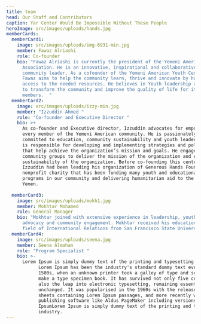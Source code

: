 ```yaml
---
title: team
head: Our Staff and Contributors
caption: Yar Center Would Be Impossible Without These People
heroImage: src/images/uploads/hands.jpg
memberCards:
  memberCard1:
    image: src/images/uploads/img-6931-min.jpg
    member: Fawaz Alriashi
    role: Co-founder
    bio: "Fawaz Alriashi is currently the president of the Yemeni American
      Association. He is an innovative, inspirational and collaborative
      community leader. As a cofounder of the Yemeni American Youth Center,
      Fawaz aims to help the community learn, thrive and innovate by having
      access to the needed resources. He believes in Youth leadership and power
      to transform the community and improve the quality of life for its
      members.  "
  memberCard2:
    image: src/images/uploads/izzy-min.jpg
    member: "Izzuddin Ahmed "
    role: "Co-founder and Executive Director "
    bio: >+
      As co-founder and Executive director, Izzuddin advocates for empowering
      every member of the Yemeni American community. He is passionately
      committed to education, community sustainability and youth leadership.He
      is responsible for developing and implementing strategies and policies
      that help achieve the organization’s mission and goals. He engages with
      community groups to deliver the mission of the organization and ensure the
      sustainability of the organization. Before co-founding this center,
      Izzuddin had been leading his organization of Generous Hands Foundation, a
      nonprofit charity that has been funding many youth and educational
      programs in our community and delivering humanitarian aid to the people of
      Yemen.  
       
  memberCard3:
    image: src/images/uploads/mokh1.jpg
    member: Mokhtar Mohamed
    role: General Manager
    bio: "Mokhtar joined with extensive experience in leadership, youth development,
      advocacy and community engagement. Mokhtar received his education in the
      field of International Relations from San Francisco State University. "
  memberCard4:
    image: src/images/uploads/seena.jpg
    member: Seena Almahan
    role: "Program Specialist "
    bio: >-
      Lorem Ipsum is simply dummy text of the printing and typesetting industry.
            Lorem Ipsum has been the industry's standard dummy text ever since the
            1500s, when an unknown printer took a galley of type and scrambled it to
            make a type specimen book. It has survived not only five centuries, but
            also the leap into electronic typesetting, remaining essentially
            unchanged. It was popularised in the 1960s with the release of Letraset
            sheets containing Lorem Ipsum passages, and more recently with desktop
            publishing software like Aldus PageMaker including versions of Lorem
            IpsumLorem Ipsum is simply dummy text of the printing and typesetting
            industry.
---
```

